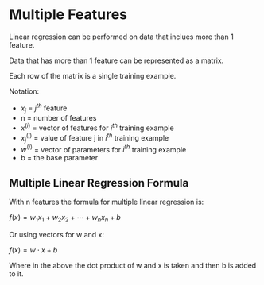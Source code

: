 # Multiple Features

Linear regression can be performed on data that inclues more than 1 feature.

Data that has more than 1 feature can be represented as a matrix.

Each row of the matrix is a single training example.

Notation:

- $x_j$ = $j^{th}$ feature
- n = number of features
- $x^{(i)}$ = vector of features for $i^{th}$ training example
- $x_j^{(i)}$ = value of feature j in $i^{th}$ training example
- $w^{(i)}$ = vector of parameters for $i^{th}$ training example
- b = the base parameter

## Multiple Linear Regression Formula

With n features the formula for multiple linear regression is:

$f(x) = w_1x_1 + w_2x_2 + \cdots + w_nx_n + b$

Or using vectors for w and x:

$f(x) = w \cdot x + b$

Where in the above the dot product of w and x is taken and then b is added to it.
